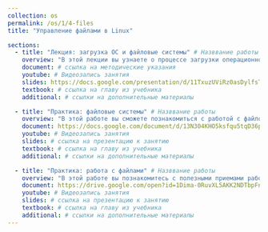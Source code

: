 ```yaml
---
collection: os
permalink: /os/1/4-files
title: "Управление файлами в Linux"

sections:
  - title: "Лекция: загрузка ОС и файловые системы" # Назввание работы
    overview: "В этой лекции вы узнаете о процессе загрузки операционной системы, зачем нужны разделы жесткого диска и как монтировать файловые систем ы Linux." # Пояснительный текст
    document: # ссылка на методические указания
    youtube: # Видеозапись занятия
    slides: https://docs.google.com/presentation/d/11TxuzUViRz0asDylfsTKGyHHONgaBm5Jrd3f4IL2Alo/edit?usp=sharing
    textbook: # ссылка на главу из учебника
    additional: # ссылки на дополнительные материалы

  - title: "Практика: файловые системы" # Назввание работы
    overview: "В этой работе вы сможете познакомиться с работой с файловой системой из командной строки - научиться производить простые операции - монтирование и размонтирование файловых систем, мониторинг свободного места." # Пояснительный текст
    document: https://docs.google.com/document/d/13N304KHO5ksfqu5tqD36pzfkgy48TFIeZD9EVxVBpbY/edit?usp=sharing
    youtube: # Видеозапись занятия
    slides: # ссылка на презентацию к занятию
    textbook: # ссылка на главу из учебника
    additional: # ссылки на дополнительные материалы

  - title: "Практика: работа с файлами" # Назввание работы
    overview: "В этой работе вы познакомитесь с полезными приемами работы с файлами - созданием жестких и символических ссылок, командами архивации файлов."
    document: https://drive.google.com/open?id=1Dima-0RuvXL5AKK2NDTbpFnqcMuc-mL3TaXFWe_hlYw
    youtube: # Видеозапись занятия
    slides: # ссылка на презентацию к занятию
    textbook: # ссылка на главу из учебника
    additional: # ссылки на дополнительные материалы
---
```

